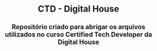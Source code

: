 <h1 align='center'>

CTD - Digital House

<h2 align='center'> Repositório criado para abrigar os arquivos utilizados no curso Certified Tech Developer da Digital House</h2>
